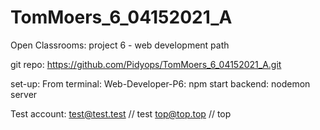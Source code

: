 # TomMoers_6_04152021_A
Open Classrooms: project 6 - web development path

git repo: https://github.com/Pidyops/TomMoers_6_04152021_A.git

set-up:
From terminal:
    Web-Developer-P6: npm start
    backend: nodemon server


Test account:
test@test.test // test
top@top.top  // top